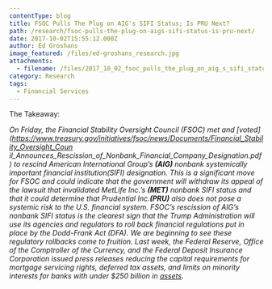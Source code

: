 ```yaml
---
contentType: blog
title: FSOC Pulls The Plug on AIG's SIFI Status; Is PRU Next?
path: /research/fsoc-pulls-the-plug-on-aigs-sifi-status-is-pru-next/
date: 2017-10-02T15:55:12.000Z
author: Ed Groshans
image_featured: /files/ed-groshans_research.jpg
attachments:
  - filename: /files/2017_10_02_fsoc_pulls_the_plug_on_aig_s_sifi_status_is_pru_next.pdf
category: Research
tags:
  - Financial Services
---
```

The Takeaway:

_On Friday, the Financial Stability Oversight Council (FSOC) met and \[voted](https://www.treasury.gov/initiatives/fsoc/news/Documents/Financial_Stability_Oversight_Coun il_Announces_Rescission_of_Nonbank_Financial_Company_Designation.pdf) to rescind American International Group’s **(AIG)** nonbank systemically important financial institution(SIFI) designation. This is a significant move for FSOC and could indicate that the government will withdraw its appeal of the lawsuit that invalidated MetLife Inc.’s **(MET)** nonbank SIFI status and that it could determine that Prudential Inc.**(PRU)** also does not pose a systemic risk to the U.S. financial system. FSOC’s rescission of AIG’s nonbank SIFI status is the clearest sign that the Trump Administration will use its agencies and regulators to roll back financial regulations put in place by the Dodd-Frank Act (DFA). We are beginning to see these regulatory rollbacks come to fruition. Last week, the Federal Reserve, Office of the Comptroller of the Currency, and the Federal Deposit Insurance Corporation issued press releases reducing the capital requirements for mortgage servicing rights, deferred tax assets, and limits on minority interests for banks with under $250 billion in [assets](https://www.federalreserve.gov/newsevents/pressreleases/bcreg20170927a.htm)._
